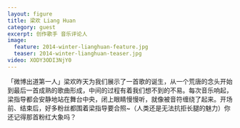 ```yaml
---
layout: figure
title: 梁欢 Liang Huan
category: guest
excerpt: 创作歌手 音乐评论人
image:
  feature: 2014-winter-lianghuan-feature.jpg
  teaser: 2014-winter-lianghuan-teaser.jpg
video: XODY3ODI3NjY0
---
```


「微博出道第一人」梁欢昨天为我们展示了一首歌的诞生，从一个荒唐的念头开始到最后一首成熟的歌曲形成，中间的过程有着我们想不到的不易。每次音乐响起，梁指导都会安静地站在舞台中央，闭上眼睛慢慢听，就像被音符缠绕了起来。开场前、结束后，好多粉丝都围着梁指导要合照~（人类还是无法抗拒长腿的魅力）你还记得那首粉红大象吗？